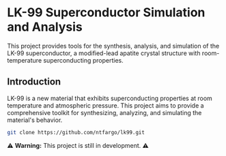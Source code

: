 # LK-99 Superconductor Simulation and Analysis

This project provides tools for the synthesis, analysis, and simulation of the LK-99 superconductor, a modified-lead apatite crystal structure with room-temperature superconducting properties.
 
## Introduction

LK-99 is a new material that exhibits superconducting properties at room temperature and atmospheric pressure. This project aims to provide a comprehensive toolkit for synthesizing, analyzing, and simulating the material's behavior.

```bash
git clone https://github.com/ntfargo/lk99.git
``` 

⚠️ **Warning:** This project is still in development. ⚠️